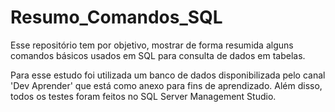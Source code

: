 # Resumo_Comandos_SQL

Esse repositório tem por objetivo, mostrar de forma resumida alguns comandos básicos usados em SQL para consulta de dados em tabelas.

Para esse estudo foi utilizada um banco de dados disponibilizada pelo canal 'Dev Aprender' que está como anexo para fins de aprendizado. Além disso, todos os testes foram feitos no SQL Server Management Studio.
